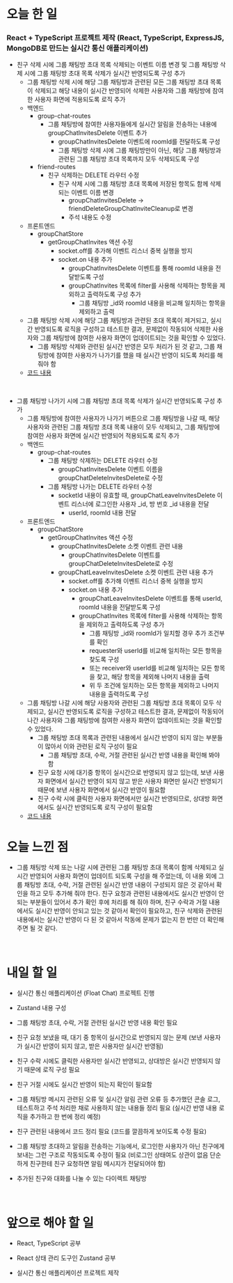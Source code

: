 # 오늘 한 일

### React + TypeScript 프로젝트 제작 (React, TypeScript, ExpressJS, MongoDB로 만드는 실시간 통신 애플리케이션)

- 친구 삭제 시에 그룹 채팅방 초대 목록 삭제되는 이벤트 이름 변경 및 그룹 채팅방 삭제 시에 그룹 채팅방 초대 목록 삭제가 실시간 반영되도록 구성 추가
  - 그룹 채팅방 삭제 시에 해당 그룹 채팅방과 관련된 모든 그룹 채팅방 초대 목록이 삭제되고 해당 내용이 실시간 반영되어 삭제한 사용자와 그룹 채팅방에 참여한 사용자 화면에 적용되도록 로직 추가
  - 백엔드
    - group-chat-routes
      - 그룹 채팅방에 참여한 사용자들에게 실시간 알림을 전송하는 내용에 groupChatInvitesDelete 이벤트 추가
        - groupChatInvitesDelete 이벤트에 roomId를 전달하도록 구성
        - 그룹 채팅방 삭제 시에 그룹 채팅방만이 아닌, 해당 그룹 채팅방과 관련된 그룹 채팅방 초대 목록까지 모두 삭제되도록 구성
    - friend-routes
      - 친구 삭제하는 DELETE 라우터 수정
        - 친구 삭제 시에 그룹 채팅방 초대 목록에 저장된 항목도 함께 삭제되는 이벤트 이름 변경
          - groupChatInvitesDelete -> friendDeleteGroupChatInviteCleanup로 변경
          - 주석 내용도 수정
  - 프론트엔드
    - groupChatStore
      - getGroupChatInvites 액션 수정
        - socket.off를 추가해 이벤트 리스너 중복 실행을 방지
        - socket.on 내용 추가
          - groupChatInvitesDelete 이벤트를 통해 roomId 내용을 전달받도록 구성
          - groupChatInvites 목록에 filter를 사용해 삭제하는 항목을 제외하고 출력하도록 구성 추가
            - 그룹 채팅방 \_id와 roomId 내용을 비교해 일치하는 항목을 제외하고 출력
  - 그룹 채팅방 삭제 시에 해당 그룹 채팅방과 관련된 초대 목록이 제거되고, 실시간 반영되도록 로직을 구성하고 테스트한 결과, 문제없이 작동되어 삭제한 사용자와 그룹 채팅방에 참여한 사용자 화면이 업데이트되는 것을 확인할 수 있었다.
    - 그룹 채팅방 삭제와 관련된 실시간 반영은 모두 처리가 된 것 같고, 그룹 채팅방에 참여한 사용자가 나가기를 했을 때 실시간 반영이 되도록 처리를 해 줘야 함
  - [코드 내용](https://github.com/jeongsangtae/float-chat/commit/50343e3492754c0d85059cf575f776636ab23198)

<br />

- 그룹 채팅방 나가기 시에 그룹 채팅방 초대 목록 삭제가 실시간 반영되도록 구성 추가
  - 그룹 채팅방에 참여한 사용자가 나가기 버튼으로 그룹 채팅방을 나갈 때, 해당 사용자와 관련된 그룹 채팅방 초대 목록 내용이 모두 삭제되고, 그룹 채팅방에 참여한 사용자 화면에 실시간 반영되어 적용되도록 로직 추가
  - 백엔드
    - group-chat-routes
      - 그룹 채팅방 삭제하는 DELETE 라우터 수정
        - groupChatInvitesDelete 이벤트 이름을 groupChatDeleteInvitesDelete로 수정
      - 그룹 채팅방 나가는 DELETE 라우터 수정
        - socketId 내용이 유효할 때, groupChatLeaveInvitesDelete 이벤트 리스너에 로그인한 사용자 \_id, 방 번호 \_id 내용을 전달
          - userId, roomId 내용 전달
  - 프론트엔드
    - groupChatStore
      - getGroupChatInvites 액션 수정
        - groupChatInvitesDelete 소켓 이벤트 관련 내용
          - groupChatInvitesDelete 이벤트를 groupChatDeleteInvitesDelete로 수정
        - groupChatLeaveInvitesDelete 소켓 이벤트 관련 내용 추가
          - socket.off를 추가해 이벤트 리스너 중복 실행을 방지
          - socket.on 내용 추가
            - groupChatLeaveInvitesDelete 이벤트를 통해 userId, roomId 내용을 전달받도록 구성
            - groupChatInvites 목록에 filter를 사용해 삭제하는 항목을 제외하고 출력하도록 구성 추가
              - 그룹 채팅방 \_id와 roomId가 일치할 경우 추가 조건부를 확인
              - requester와 userId를 비교해 일치하는 모든 항목을 찾도록 구성
              - 또는 receiver와 userId를 비교해 일치하는 모든 항목을 찾고, 해당 항목을 제외해 나머지 내용을 출력
              - 위 두 조건에 일치하는 모든 항목을 제외하고 나머지 내용을 출력하도록 구성
  - 그룹 채팅방 나갈 시에 해당 사용자와 관련된 그룹 채팅방 초대 목록이 모두 삭제되고, 실시간 반영되도록 로직을 구성하고 테스트한 결과, 문제없이 작동되어 나간 사용자와 그룹 채팅방에 참여한 사용자 화면이 업데이트되는 것을 확인할 수 있었다.
    - 그룹 채팅방 초대 목록과 관련된 내용에서 실시간 반영이 되지 않는 부분들이 많아서 이와 관련된 로직 구성이 필요
      - 그룹 채팅방 초대, 수락, 거절 관련된 실시간 반영 내용을 확인해 봐야 함
    - 친구 요청 시에 대기중 항목이 실시간으로 반영되지 않고 있는데, 보낸 사용자 화면에서 실시간 반영이 되지 않고 받은 사용자 화면만 실시간 반영되기 때문에 보낸 사용자 화면에서 실시간 반영이 필요함
    - 친구 수락 시에 클릭한 사용자 화면에서만 실시간 반영되므로, 상대방 화면에서도 실시간 반영되도록 로직 구성이 필요함
  - [코드 내용](https://github.com/jeongsangtae/float-chat/commit/9e4456280f7930fc95f97dfc07807fbad42dd6b5)

# 오늘 느낀 점

- 그룹 채팅방 삭제 또는 나갈 시에 관련된 그룹 채팅방 초대 목록이 함께 삭제되고 실시간 반영되어 사용자 화면이 업데이트 되도록 구성을 해 주었는데, 이 내용 외에 그룹 채팅방 초대, 수락, 거절 관련된 실시간 반영 내용이 구성되지 않은 것 같아서 확인을 하고 모두 추가해 줘야 한다. 친구 요청과 관련된 내용에서도 실시간 반영이 안되는 부분들이 있어서 추가 확인 후에 처리를 해 줘야 하며, 친구 수락과 거절 내용에서도 실시간 반영이 안되고 있는 것 같아서 확인이 필요하고, 친구 삭제와 관련된 내용에서는 실시간 반영이 다 된 것 같아서 작동에 문제가 없는지 한 번만 더 확인해 주면 될 것 같다.

<br />

# 내일 할 일

- 실시간 통신 애플리케이션 (Float Chat) 프로젝트 진행

- Zustand 내용 구성

- 그룹 채팅방 초대, 수락, 거절 관련된 실시간 반영 내용 확인 필요

- 친구 요청 보냈을 때, 대기 중 항목이 실시간으로 반영되지 않는 문제 (보낸 사용자가 실시간 반영이 되지 않고, 받은 사용자만 실시간 반영됨)

- 친구 수락 시에도 클릭한 사용자만 실시간 반영되고, 상대방은 실시간 반영되지 않기 때문에 로직 구성 필요

- 친구 거절 시에도 실시간 반영이 되는지 확인이 필요함

- 그룹 채팅방 메시지 관련된 오류 및 실시간 알림 관련 오류 등 추가했던 콘솔 로그, 테스트하고 주석 처리한 채로 사용하지 않는 내용들 정리 필요 (실시간 반영 내용 로직을 추가하고 한 번에 정리 예정)

- 친구 관련된 내용에서 코드 정리 필요 (코드를 깔끔하게 보이도록 수정 필요)

- 그룹 채팅방 초대하고 알림을 전송하는 기능에서, 로그인한 사용자가 아닌 친구에게 보내는 그런 구조로 작동되도록 수정이 필요 (비로그인 상태여도 상관이 없음 단순하게 친구한테 친구 요청하면 알림 메시지가 전달되어야 함)

- 추가된 친구와 대화를 나눌 수 있는 다이렉트 채팅방

<br />

# 앞으로 해야 할 일

- React, TypeScript 공부

- React 상태 관리 도구인 Zustand 공부

- 실시간 통신 애플리케이션 프로젝트 제작
